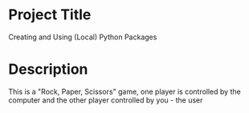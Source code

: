 # Project Title
Creating and Using (Local) Python Packages

# Description
This is a "Rock, Paper, Scissors" game, one player is controlled by the computer and the other player controlled by you - the user
